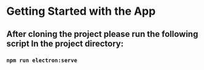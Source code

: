 # Getting Started with the App

## After cloning the project please run the following script In the project directory:

### `npm run electron:serve`
